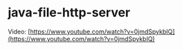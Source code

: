 # java-file-http-server

Video: [https://www.youtube.com/watch?v=0jmdSpykbIQ](https://www.youtube.com/watch?v=0jmdSpykbIQ)
